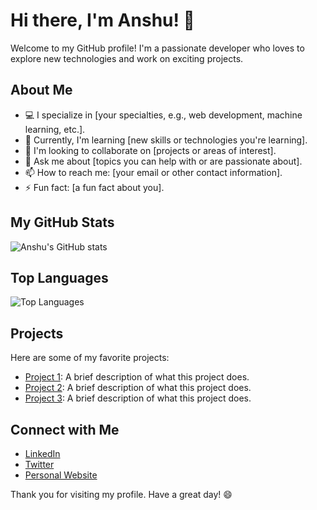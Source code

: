 # Hi there, I'm Anshu! 👋

Welcome to my GitHub profile! I'm a passionate developer who loves to explore new technologies and work on exciting projects.

## About Me

- 💻 I specialize in [your specialties, e.g., web development, machine learning, etc.].
- 🌱 Currently, I'm learning [new skills or technologies you're learning].
- 👯 I'm looking to collaborate on [projects or areas of interest].
- 💬 Ask me about [topics you can help with or are passionate about].
- 📫 How to reach me: [your email or other contact information].
- ⚡ Fun fact: [a fun fact about you].

## My GitHub Stats

![Anshu's GitHub stats](https://github-readme-stats.vercel.app/api?username=anshu908&show_icons=true&theme=radical)

## Top Languages

![Top Languages](https://github-readme-stats.vercel.app/api/top-langs/?username=anshu908&layout=compact&theme=radical)

## Projects

Here are some of my favorite projects:

- [Project 1](https://github.com/anshu908/project1): A brief description of what this project does.
- [Project 2](https://github.com/anshu908/project2): A brief description of what this project does.
- [Project 3](https://github.com/anshu908/project3): A brief description of what this project does.

## Connect with Me

- [LinkedIn](https://www.linkedin.com/in/your-linkedin-profile)
- [Twitter](https://twitter.com/your-twitter-handle)
- [Personal Website](https://your-personal-website.com)

Thank you for visiting my profile. Have a great day! 😄
